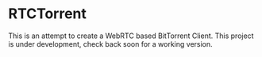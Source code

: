 RTCTorrent
==========

This is an attempt to create a WebRTC based BitTorrent Client.
This project is under development, check back soon for a working version.
